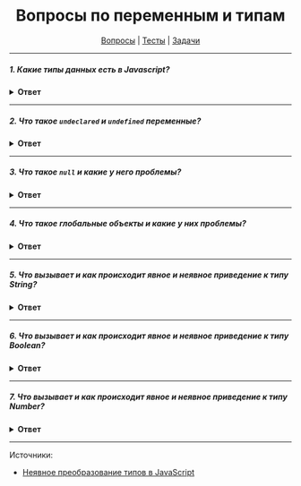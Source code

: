 <div align="center">

# Вопросы по переменным и типам

[Вопросы](https://github.com/dollaween/javascript-questions)
|
[Тесты](https://github.com/dollaween/javascript-tests)
|
[Задачи](https://github.com/dollaween/javascript-tasks)

</div>

---

##### 1. Какие типы данных есть в Javascript?

<details><summary><b>Ответ</b></summary>
<p>

Примитивы (это данные, которые не являются объектами и не имеют методов):
* `string`
* `number`
* `boolean`
* `undefined`
* `null`
* `symbol`
* `bigint`

Сложные:
* `object`
* `function`

</p>
</details>

---

##### 2. Что такое `undeclared` и `undefined` переменные?

<details><summary><b>Ответ</b></summary>
<p>

`undeclared` — не объявленные переменные, которых не существует в программе.

`undefined` — объявленные переменные, которым не присвоено значение.

</p>
</details>

---

##### 3. Что такое `null` и какие у него проблемы?

<details><summary><b>Ответ</b></summary>
<p>

Значение `null` представляет отсутствие какого-либо значения.
В контексте логических операций рассматривается как `false`.

Из-за давней ошибки в языке `typeof null === 'object'`

</p>
</details>

---

##### 4. Что такое глобальные объекты и какие у них проблемы?
<details><summary><b>Ответ</b></summary>
<p>

Глобальные объекты — переменные и функции, доступные в любом месте программы. В браузере это `window`, в Node.js это `global`.

Проблемы:
* Все глобальные объекты находятся в одном глобальном пространстве имен, из-за чего всегда есть вероятность конфликта имен — когда две различные части приложения определяют глобальные переменные с одинаковым именем, но для разных целей
* При встраивании стороннего кода также есть вероятность конфликта имен

</p>
</details>

---

##### 5. Что вызывает и как происходит явное и неявное приведение к типу String?
<details><summary><b>Ответ</b></summary>
<p>

Явное преобразование — происходит через функцию `String()`.

Неявное преобразование — происходит при использовании оператора сложения `+`, если один из операндов является строкой.

```js
String(123)  // явное преобразование
123 + ''     // неявное преобразование
```

Примеры:
```js
String(123)            // '123'
String(-12.3)          // '-12.3'
String(null)           // 'null'
String(undefined)      // 'undefined'
String(true)           // 'true'
String(false)          // 'false'
String(Symbol('sym'))  // 'Symbol(sym)'
'' + Symbol('sym')     // ошибка TypeError
```

</p>
</details>

---

##### 6. Что вызывает и как происходит явное и неявное приведение к типу Boolean?
<details><summary><b>Ответ</b></summary>
<p>

Явное преобразование — происходит через функцию `Boolean()`.

Неявное преобразование — происходит в логическом контексте или вызывается логическими операторами `||`, `&&`, `!`.

```js
Boolean(5)     // явное преобразоване
if (5) {}      // неявное преобразование в логическом контексте
5 ? ... : ...  // неявное преобразование в логическом контексте
!!5            // неявное преобразование логическим оператором
5 || 'Hello'   // неявное преобразование логическим оператором
```

Выражения, которые выдают `false`:
```js
Boolean('')         // false
Boolean(0)          // false
Boolean(-0)         // false
Boolean(NaN)        // false
Boolean(null)       // false
Boolean(undefined)  // false
Boolean(false)      // false
```

Все остальные значения будут конвертироваться в `true`:
```js
Boolean({})             // true
Boolean([])             // true
Boolean(Symbol())       // true
!!Symbol()              // true
Boolean(function() {})  // true
```

</p>
</details>

---

##### 7. Что вызывает и как происходит явное и неявное приведение к типу Number?
<details><summary><b>Ответ</b></summary>
<p>

Явное преобразование — происходит через функцию `Number()`.

Неявное преобразование — происходит при помощи следующих операторов:
* Операторы сравнения `>`, `<`, `<=`, `>=`.
* Побитовые операторы `|`, `&`, `^`, `~`.
* Арифметические операторы `-`, `+`, `*`, `/`, `%`. Оператор `+` не вызывает неявное преобразование, если хотя бы один из операндом является строкой.
* Унарный оператор `+`.
* Оператор нестрогого равенства `==`, `!=`. Оператор `==` не вызывает неявное преобразование, если оба операнда являются строками.

```js
Number('123')  // явное преобразование
+'123'         // неявное преобразование
123 != '456'   // неявное преобразование
4 > '5'        // неявное преобразование
5 / null       // неявное преобразование
true | 0       // неявное преобразование
```

Примеры:
```js
Number(null)           // 0
Number(undefined)      // NaN
Number(true)           // 1
Number(false)          // 0
Number(' 12 ')         // 12
Number('-12.34')       // -12.34
Number('\n')           // 0
Number(' 12s ')        // NaN
Number(123)            // 123
Number(Symbol('sym'))  // ошибка TypeError
+Symbol('123')         // ошибка TypeError
```

При преобразовании строк в числа система сначала обрезает пробелы, а также символы `\n` и `\t`, находящиеся в начале и конце строки, и возвращает `NaN`, если полученная строка не является действительным числом. Если строка пуста — возвращается `0`.

Значения типа `Symbol` не могут быть преобразованы ни явно, ни неявно.

При применении оператора `==` к `null` или `undefined` преобразования в число не производится.

```js
null == 0       // false
undefined == 0  // false
```

Значение `NaN` не равно ничему, включая себя.

</p>
</details>

---

Источники:
* [Неявное преобразование типов в JavaScript](https://habr.com/ru/company/ruvds/blog/347866/)
